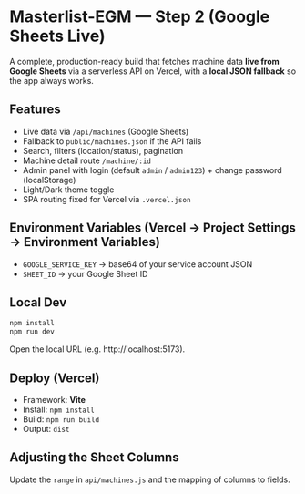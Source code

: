 # Masterlist-EGM — Step 2 (Google Sheets Live)

A complete, production-ready build that fetches machine data **live from Google Sheets** via a serverless API on Vercel, with a **local JSON fallback** so the app always works.

## Features
- Live data via `/api/machines` (Google Sheets)
- Fallback to `public/machines.json` if the API fails
- Search, filters (location/status), pagination
- Machine detail route `/machine/:id`
- Admin panel with login (default `admin` / `admin123`) + change password (localStorage)
- Light/Dark theme toggle
- SPA routing fixed for Vercel via `.vercel.json`

## Environment Variables (Vercel → Project Settings → Environment Variables)
- `GOOGLE_SERVICE_KEY` → base64 of your service account JSON
- `SHEET_ID` → your Google Sheet ID

## Local Dev
```bash
npm install
npm run dev
```
Open the local URL (e.g. http://localhost:5173).

## Deploy (Vercel)
- Framework: **Vite**
- Install: `npm install`
- Build: `npm run build`
- Output: `dist`

## Adjusting the Sheet Columns
Update the `range` in `api/machines.js` and the mapping of columns to fields.
